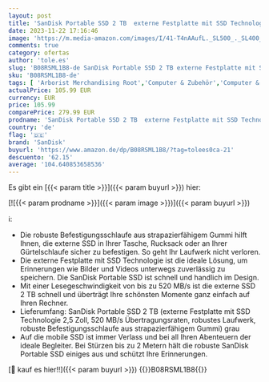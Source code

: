 ```yaml
---
layout: post
title: 'SanDisk Portable SSD 2 TB  externe Festplatte mit SSD Technologie 2 5 Zoll  520 MB/s Übertragungsraten  robustes Laufwerk  robuste Befestigungsschlaufe aus strapazierfähigem Gummi  grau'
date: 2023-11-22 17:16:46
image: 'https://m.media-amazon.com/images/I/41-T4nAAufL._SL500_._SL400_.jpg'
comments: true
category: ofertas
author: 'tole.es'
slug: 'B08RSML1B8-de SanDisk Portable SSD 2 TB externe Festplatte mit SSD...'
sku: 'B08RSML1B8-de'
tags: [ 'Arborist Merchandising Root','Computer & Zubehör','Computer & Zubehör: Produkte mit Umwelt-Label','Datenspeicher','Externe Datenspeicher','Externe SSD','Externe Speichermedien','PC gaming components','Self Service','Special Features Stores','a4cbee59-f823-40fe-831a-7de64f655f6f_0','a4cbee59-f823-40fe-831a-7de64f655f6f_1301','a4cbee59-f823-40fe-831a-7de64f655f6f_9501','a4cbee59-f823-40fe-831a-7de64f655f6f_9701','sandisk','🇩🇪', ]
actualPrice: 105.99 EUR
currency: EUR
price: 105.99
comparePrice: 279.99 EUR
prodname: 'SanDisk Portable SSD 2 TB  externe Festplatte mit SSD Technologie 2 5 Zoll  520 MB/s Übertragungsraten  robustes Laufwerk  robuste Befestigungsschlaufe aus strapazierfähigem Gummi  grau'
country: 'de'
flag: '🇩🇪'
brand: 'SanDisk'
buyurl: 'https://www.amazon.de/dp/B08RSML1B8/?tag=tolees0ca-21'
descuento: '62.15'
average: '104.640853658536'
---
```


Es gibt ein [{{< param title >}}]({{< param buyurl >}}) hier:

[![{{< param prodname >}}]({{< param image >}})]({{< param buyurl >}})

ℹ️:

- Die robuste Befestigungsschlaufe aus strapazierfähigem Gummi hilft Ihnen, die externe SSD in Ihrer Tasche, Rucksack oder an Ihrer Gürtelschlaufe sicher zu befestigen. So geht Ihr Laufwerk nicht verloren.
- Die externe Festplatte mit SSD Technologie ist die ideale Lösung, um Erinnerungen wie Bilder und Videos unterwegs zuverlässig zu speichern. Die SanDisk Portable SSD ist schnell und handlich im Design.
- Mit einer Lesegeschwindigkeit von bis zu 520 MB/s ist die externe SSD 2 TB schnell und überträgt Ihre schönsten Momente ganz einfach auf Ihren Rechner.
- Lieferumfang: SanDisk Portable SSD 2 TB (externe Festplatte mit SSD Technologie 2,5 Zoll, 520 MB/s Übertragungsraten, robustes Laufwerk, robuste Befestigungsschlaufe aus strapazierfähigem Gummi) grau
- Auf die mobile SSD ist immer Verlass und bei all Ihren Abenteuern der ideale Begleiter. Bei Stürzen bis zu 2 Metern hält die robuste SanDisk Portable SSD einiges aus und schützt Ihre Erinnerungen.

[🛒 kauf es hier!!]({{< param buyurl >}})
{{<world>}}B08RSML1B8{{</world>}}
